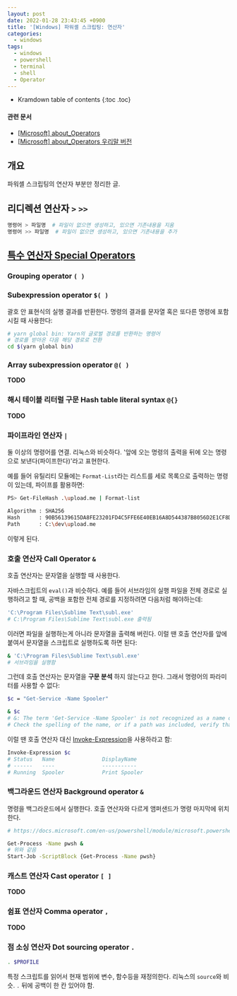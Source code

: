 ```yaml
---
layout: post
date: 2022-01-28 23:43:45 +0900
title: '[Windows] 파워셸 스크립팅: 연산자'
categories:
  - windows
tags:
  - windows
  - powershell
  - terminal
  - shell
  - Operator
---
```


* Kramdown table of contents
{:toc .toc}

#### 관련 문서

- [\[Microsoft\] about_Operators](https://docs.microsoft.com/en-us/powershell/module/microsoft.powershell.core/about/about_operators?view=powershell-7.2)
- [\[Microsoft\] about_Operators 우리말 버전](https://docs.microsoft.com/ko-kr/powershell/module/microsoft.powershell.core/about/about_operators?view=powershell-7.2)


## 개요

파워셸 스크립팅의 연산자 부분만 정리한 글.


## 리디렉션 연산자 `>` `>>`

```bash
명령어 > 파일명  # 파일이 없으면 생성하고, 있으면 기존내용을 지움
명령어 >> 파일명  # 파일이 없으면 생성하고, 있으면 기존내용을 추가
```


## [특수 연산자 Special Operators](https://docs.microsoft.com/en-us/powershell/module/microsoft.powershell.core/about/about_operators?view=powershell-7.2#special-operators)

### Grouping operator `( )`

### Subexpression operator `$( )`

괄호 안 표현식의 실행 결과를 반환한다. 명령의 결과를 문자열 혹은 또다른 명령에 포함시킬 때 사용한다:

```bash
# yarn global bin: Yarn의 글로벌 경로를 반환하는 명령어
# 경로를 받아온 다음 해당 경로로 전환
cd $(yarn global bin)
```

### Array subexpression operator `@( )`

**TODO**

### 해시 테이블 리터럴 구문 Hash table literal syntax `@{}`

**TODO**

### 파이프라인 연산자 `|`

둘 이상의 명령어를 연결. 리눅스와 비슷하다. '앞에 오는 명령의 출력을 뒤에 오는 명령으로 보낸다(파이프한다)'라고 표현한다.

예를 들어 유틸리티 모듈에는 `Format-List`라는 리스트를 세로 목록으로 출력하는 명령이 있는데, 파이프를 활용하면:

```bash
PS> Get-FileHash .\upload.me | Format-list

Algorithm : SHA256
Hash      : 90B56139615DA8FE23201FD4C5FFE6E40EB16A8D544387B8056D2E1CF8D4AFF9
Path      : C:\dev\upload.me
```

이렇게 된다.

### 호출 연산자 Call Operator `&`

호출 연산자는 문자열을 실행할 때 사용한다. 

자바스크립트의 `eval()`과 비슷하다. 예를 들어 서브라임의 실행 파일을 전체 경로로 실행하려고 할 때, 공백을 포함한 전체 경로를 지정하려면 다음처럼 해야하는데:

```bash
'C:\Program Files\Sublime Text\subl.exe'
# C:\Program Files\Sublime Text\subl.exe 출력됨
```

이러면 파일을 실행하는게 아니라 문자열을 출력해 버린다. 이럴 땐 호출 연산자를 앞에 붙여서 문자열을 스크립트로 실행하도록 하면 된다:

```bash
& 'C:\Program Files\Sublime Text\subl.exe'
# 서브라임을 실행함
```

그런데 호출 연산자는 문자열을 **구문 분석** 하지 않는다고 한다. 그래서 명령어의 파라미터를 사용할 수 없다:

```bash
$c = "Get-Service -Name Spooler"

& $c
# &: The term 'Get-Service -Name Spooler' is not recognized as a name of a cmdlet, function, script file, or executable program.
# Check the spelling of the name, or if a path was included, verify that the path is correct and try again.
```

이럴 땐 호출 연산자 대신 [Invoke-Expression](https://docs.microsoft.com/en-us/powershell/module/microsoft.powershell.utility/invoke-expression?view=powershell-7.2)을 사용하라고 함:

```bash
Invoke-Expression $c
# Status   Name               DisplayName
# ------   ----               -----------
# Running  Spooler            Print Spooler
```

### 백그라운드 연산자 Background operator `&`

명령을 백그라운드에서 실행한다. 호출 연산자와 다르게 앰퍼샌드가 명령 마지막에 위치한다.

```bash
# https://docs.microsoft.com/en-us/powershell/module/microsoft.powershell.core/about/about_operators?view=powershell-7.3#background-operator-

Get-Process -Name pwsh &
# 위와 같음
Start-Job -ScriptBlock {Get-Process -Name pwsh}
```

### 캐스트 연산자 Cast operator `[ ]`

**TODO**

### 쉼표 연산자 Comma operator `,`

**TODO**

### 점 소싱 연산자 Dot sourcing operator `.`

```bash
. $PROFILE
```

특정 스크립트를 읽어서 현재 범위에 변수, 함수등을 재정의한다. 리눅스의 `source`와 비슷. `.` 뒤에 공백이 한 칸 있어야 함.
